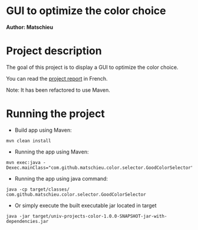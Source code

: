 GUI to optimize the color choice
==============

**Author: Matschieu**

# Project description

The goal of this project is to display a GUI to optimize the color choice.

You can read the [project report](doc/rapport.md) in French.

Note: It has been refactored to use Maven.

# Running the project

* Build app using Maven:
```
mvn clean install
```

* Running the app using Maven:
```
mvn exec:java -Dexec.mainClass="com.github.matschieu.color.selector.GoodColorSelector"
```

* Running the app using java command:
```
java -cp target/classes/ com.github.matschieu.color.selector.GoodColorSelector
```

* Or simply execute the built executable jar located in target 
```
java -jar target/univ-projects-color-1.0.0-SNAPSHOT-jar-with-dependencies.jar
```
